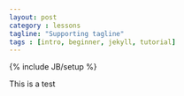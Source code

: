 ```yaml
---
layout: post
category : lessons
tagline: "Supporting tagline"
tags : [intro, beginner, jekyll, tutorial]
---
```

{% include JB/setup %}

This is a test